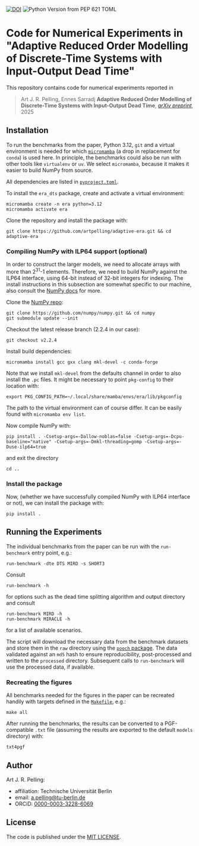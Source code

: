 [![DOI](https://zenodo.org/badge/DOI/10.5281/zenodo.15586170.svg)](https://doi.org/10.5281/zenodo.15586170)
![Python Version from PEP 621 TOML](https://img.shields.io/python/required-version-toml?tomlFilePath=https%3A%2F%2Fraw.githubusercontent.com%2Fartpelling%2Fadaptive-era%2Frefs%2Fheads%2Fmain%2Fpyproject.toml)

# Code for Numerical Experiments in "Adaptive Reduced Order Modelling of Discrete-Time Systems with Input-Output Dead Time"

This repository contains code for numerical experiments reported in

> Art J. R. Pelling, Ennes Sarradj
> **Adaptive Reduced Order Modelling of Discrete-Time Systems with Input-Output Dead Time**,
> [*arXiv preprint*](https://arxiv.org/abs/OUT.SOON),
> 2025

## Installation

To run the benchmarks from the paper, Python 3.12, `git` and a virtual environment is needed for which [`micromamba`](https://mamba.readthedocs.io/en/latest/user_guide/micromamba.html) (a drop in replacement for `conda`) is used here. In principle, the benchmarks could also be run with other tools like `virtualenv` or `uv`. We select `micromamba`, because it makes it easier to build NumPy from source.

All dependencies are listed in [`pyproject.toml`](pyproject.toml).

To install the `era_dts` package, create and activate a virtual environment:
``` shell
micromamba create -n era python=3.12
micromamba activate era
```

Clone the repository and install the package with:
``` shell
git clone https://github.com/artpelling/adaptive-era.git && cd adaptive-era
```

### Compiling NumPy with ILP64 support (optional)
In order to construct the larger models, we need to allocate arrays with more than 2<sup>31</sup>-1 elements. Therefore, we need to build NumPy against the ILP64 interface, using 64-bit instead of 32-bit integers for indexing. The install instructions in this subsection are somewhat specific to our machine, also consult the [NumPy docs](https://numpy.org/doc/stable/building/blas_lapack.html) for more.

Clone the [NumPy repo](https://github.com/numpy/numpy):
``` shell
git clone https://github.com/numpy/numpy.git && cd numpy
git submodule update --init
```

Checkout the latest release branch (2.2.4 in our case):
``` shell
git checkout v2.2.4
```

Install build dependencies:
``` shell
micromamba install gcc gxx clang mkl-devel -c conda-forge
```

Note that we install `mkl-devel` from the defaults channel in order to also install the `.pc` files. It might be necessary to point `pkg-config` to their location with:
``` shell
export PKG_CONFIG_PATH=~/.local/share/mamba/envs/era/lib/pkgconfig
```
The path to the virtual environment can of course differ. It can be easily found with `micromamba env list`.

Now compile NumPy with:
``` shell
pip install . -Csetup-args=-Dallow-noblas=false -Csetup-args=-Dcpu-baseline="native" -Csetup-args=-Dmkl-threading=gomp -Csetup-args=-Duse-ilp64=true
```

and exit the directory
``` shell
cd ..
```


### Install the package
Now, (whether we have successfully compiled NumPy with ILP64 interface or not), we can install the package with:
``` shell
pip install .
```


## Running the Experiments

The individual benchmarks from the paper can be run with the `run-benchmark` entry point, e.g.:
``` shell
run-benchmark -dte DTS MIRD -s SHORT3
```

Consult 
``` shell
run-benchmark -h
```
for options such as the dead time splitting algorithm and output directory and consult

``` shell
run-benchmark MIRD -h
run-benchmark MIRACLE -h
```
for a list of available scenarios.

The script will download the necessary data from the benchmark datasets and store them in the `raw` directory using the [`pooch` package](https://github.com/fatiando/pooch). The data validated against an `md5` hash to ensure reproducibility, post-processed and written to the `processed` directory. Subsequent calls to `run-benchmark` will use the processed data, if available.

### Recreating the figures

All benchmarks needed for the figures in the paper can be recreated handily with targets defined in the [`Makefile`](`Makefile`), e.g.:
``` shell
make all
```

After running the benchmarks, the results can be converted to a PGF-compatible `.txt` file (assuming the results are exported to the default `models` directory) with:
``` shell
txt4pgf
```


## Author

Art J. R. Pelling:

- affiliation: Technische Universität Berlin
- email: a.pelling@tu-berlin.de
- ORCiD: [0000-0003-3228-6069](https://orcid.org/0000-0003-3228-6069)

## License

The code is published under the [MIT LICENSE](LICENSE).
